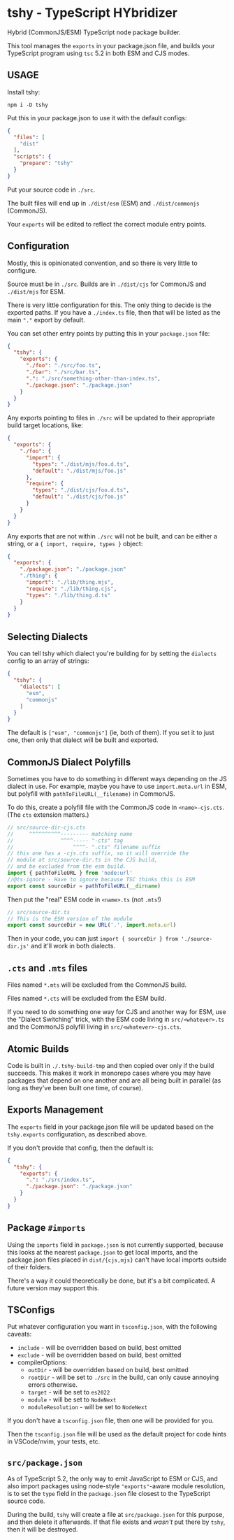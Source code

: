 # tshy - TypeScript HYbridizer

Hybrid (CommonJS/ESM) TypeScript node package builder.

This tool manages the `exports` in your package.json file, and
builds your TypeScript program using `tsc` 5.2 in both ESM and
CJS modes.

## USAGE

Install tshy:

```
npm i -D tshy
```

Put this in your package.json to use it with the default configs:

```json
{
  "files": [
    "dist"
  ],
  "scripts": {
    "prepare": "tshy"
  }
}
```

Put your source code in `./src`.

The built files will end up in `./dist/esm` (ESM) and
`./dist/commonjs` (CommonJS).

Your `exports` will be edited to reflect the correct module entry
points.

## Configuration

Mostly, this is opinionated convention, and so there is very
little to configure.

Source must be in `./src`. Builds are in `./dist/cjs` for
CommonJS and `./dist/mjs` for ESM.

There is very little configuration for this. The only thing to
decide is the exported paths. If you have a `./index.ts` file,
then that will be listed as the main `"."` export by default.

You can set other entry points by putting this in your
`package.json` file:

```json
{
  "tshy": {
    "exports": {
      "./foo": "./src/foo.ts",
      "./bar": "./src/bar.ts",
      ".": "./src/something-other-than-index.ts",
      "./package.json": "./package.json"
    }
  }
}
```

Any exports pointing to files in `./src` will be updated to their
appropriate build target locations, like:

```json
{
  "exports": {
    "./foo": {
      "import": {
        "types": "./dist/mjs/foo.d.ts",
        "default": "./dist/mjs/foo.js"
      },
      "require": {
        "types": "./dist/cjs/foo.d.ts",
        "default": "./dist/cjs/foo.js"
      }
    }
  }
}
```

Any exports that are not within `./src` will not be built, and
can be either a string, or a `{ import, require, types }` object:

```json
{
  "exports": {
    "./package.json": "./package.json"
    "./thing": {
      "import": "./lib/thing.mjs",
      "require": "./lib/thing.cjs",
      "types": "./lib/thing.d.ts"
    }
  }
}
```

## Selecting Dialects

You can tell tshy which dialect you're building for by setting
the `dialects` config to an array of strings:

```json
{
  "tshy": {
    "dialects": [
      "esm",
      "commonjs"
    ]
  }
}
```

The default is `["esm", "commonjs"]` (ie, both of them). If you
set it to just one, then only that dialect will be built and
exported.

## CommonJS Dialect Polyfills

Sometimes you have to do something in different ways depending on
the JS dialect in use. For example, maybe you have to use
`import.meta.url` in ESM, but polyfill with
`pathToFileURL(__filename)` in CommonJS.

To do this, create a polyfill file with the CommonJS code in
`<name>-cjs.cts`. (The `cts` extension matters.)

```js
// src/source-dir-cjs.cts
//     ^^^^^^^^^^--------- matching name
//               ^^^^----- "-cts" tag
//                   ^^^^- ".cts" filename suffix
// this one has a -cjs.cts suffix, so it will override the
// module at src/source-dir.ts in the CJS build,
// and be excluded from the esm build.
import { pathToFileURL } from 'node:url'
//@ts-ignore - Have to ignore because TSC thinks this is ESM
export const sourceDir = pathToFileURL(__dirname)
```

Then put the "real" ESM code in `<name>.ts` (not `.mts`!)

```js
// src/source-dir.ts
// This is the ESM version of the module
export const sourceDir = new URL('.', import.meta.url)
```

Then in your code, you can just `import { sourceDir } from
'./source-dir.js'` and it'll work in both dialects.

## `.cts` and `.mts` files

Files named `*.mts` will be excluded from the CommonJS build.

Files named `*.cts` will be excluded from the ESM build.

If you need to do something one way for CJS and another way for
ESM, use the "Dialect Switching" trick, with the ESM code living
in `src/<whatever>.ts` and the CommonJS polyfill living in
`src/<whatever>-cjs.cts`.

## Atomic Builds

Code is built in `./.tshy-build-tmp` and then copied over only if
the build succeeds. This makes it work in monorepo cases where
you may have packages that depend on one another and are all
being built in parallel (as long as they've been built one time,
of course).

## Exports Management

The `exports` field in your package.json file will be updated
based on the `tshy.exports` configuration, as described above.

If you don't provide that config, then the default is:

```json
{
  "tshy": {
    "exports": {
      ".": "./src/index.ts",
      "./package.json": "./package.json"
    }
  }
}
```

## Package `#imports`

Using the `imports` field in `package.json` is not currently
supported, because this looks at the nearest `package.json` to
get local imports, and the package.json files placed in
`dist/{cjs,mjs}` can't have local imports outside of their
folders.

There's a way it could theoretically be done, but it's a bit
complicated. A future version may support this.

## TSConfigs

Put whatever configuration you want in `tsconfig.json`, with the
following caveats:

* `include` - will be overridden based on build, best omitted
* `exclude` - will be overridden based on build, best omitted
* compilerOptions:
    * `outDir` - will be overridden based on build, best omitted
    * `rootDir` - will be set to `./src` in the build, can only
      cause annoying errors otherwise.
    * `target` - will be set to `es2022`
    * `module` - will be set to `NodeNext`
    * `moduleResolution` - will be set to `NodeNext`

If you don't have a `tsconfig.json` file, then one will be
provided for you.

Then the `tsconfig.json` file will be used as the default project
for code hints in VSCode/nvim, your tests, etc.

## `src/package.json`

As of TypeScript 5.2, the only way to emit JavaScript to ESM or
CJS, and also import packages using node-style `"exports"`-aware
module resolution, is to set the `type` field in the
`package.json` file closest to the TypeScript source code.

During the build, `tshy` will create a file at `src/package.json`
for this purpose, and then delete it afterwards. If that file
exists and _wasn't_ put there by `tshy`, then it will be
destroyed.
